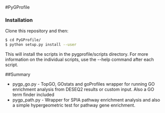 #PyGProfile

### Installation

Clone this repository and then:

```bash
$ cd PyGProfile/
$ python setup.py install --user
```

This will install the scripts in the pygprofile/scripts directory. For more information on the individual scripts, use the --help command after each script. 

##Summary

- pygp_go.py - TopGO, GOstats and goProfiles wrapper for running GO enrichment analysis from DESEQ2 results or custom input. Also a GO term finder included
- pygp_path.py - Wrapper for SPIA pathway enrichment analysis and also a simple hypergeometric test for pathway gene enrichment.
